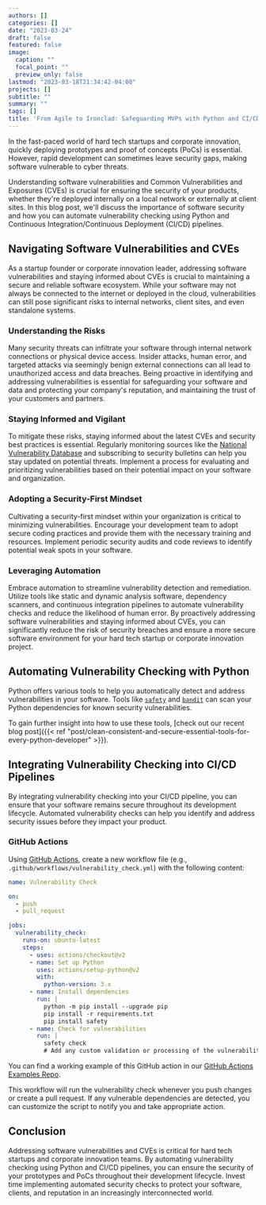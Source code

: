 ```yaml
---
authors: []
categories: []
date: "2023-03-24"
draft: false
featured: false
image:
  caption: ""
  focal_point: ""
  preview_only: false
lastmod: "2023-03-18T21:34:42-04:00"
projects: []
subtitle: ""
summary: ""
tags: []
title: 'From Agile to Ironclad: Safeguarding MVPs with Python and CI/CD Automation'
---
```


In the fast-paced world of hard tech startups and corporate innovation, quickly deploying prototypes and proof of concepts (PoCs) is essential. However, rapid development can sometimes leave security gaps, making software vulnerable to cyber threats.

Understanding software vulnerabilities and Common Vulnerabilities and Exposures (CVEs) is crucial for ensuring the security of your products, whether they're deployed internally on a local network or externally at client sites. In this blog post, we'll discuss the importance of software security and how you can automate vulnerability checking using Python and Continuous Integration/Continuous Deployment (CI/CD) pipelines.

## Navigating Software Vulnerabilities and CVEs

As a startup founder or corporate innovation leader, addressing software vulnerabilities and staying informed about CVEs is crucial to maintaining a secure and reliable software ecosystem. While your software may not always be connected to the internet or deployed in the cloud, vulnerabilities can still pose significant risks to internal networks, client sites, and even standalone systems.

### Understanding the Risks

Many security threats can infiltrate your software through internal network connections or physical device access. Insider attacks, human error, and targeted attacks via seemingly benign external connections can all lead to unauthorized access and data breaches. Being proactive in identifying and addressing vulnerabilities is essential for safeguarding your software and data and protecting your company's reputation, and maintaining the trust of your customers and partners.

### Staying Informed and Vigilant

To mitigate these risks, staying informed about the latest CVEs and security best practices is essential. Regularly monitoring sources like the [National Vulnerability Database](https://nvd.nist.gov/) and subscribing to security bulletins can help you stay updated on potential threats. Implement a process for evaluating and prioritizing vulnerabilities based on their potential impact on your software and organization.

### Adopting a Security-First Mindset

Cultivating a security-first mindset within your organization is critical to minimizing vulnerabilities. Encourage your development team to adopt secure coding practices and provide them with the necessary training and resources. Implement periodic security audits and code reviews to identify potential weak spots in your software.

### Leveraging Automation

Embrace automation to streamline vulnerability detection and remediation. Utilize tools like static and dynamic analysis software, dependency scanners, and continuous integration pipelines to automate vulnerability checks and reduce the likelihood of human error.
By proactively addressing software vulnerabilities and staying informed about CVEs, you can significantly reduce the risk of security breaches and ensure a more secure software environment for your hard tech startup or corporate innovation project.

## Automating Vulnerability Checking with Python

Python offers various tools to help you automatically detect and address vulnerabilities in your software. Tools like [`safety`](https://github.com/pyupio/safety) and [`bandit`](https://github.com/PyCQA/bandit) can scan your Python dependencies for known security vulnerabilities.

To gain further insight into how to use these tools, [check out our recent blog post]({{< ref "post/clean-consistent-and-secure-essential-tools-for-every-python-developer" >}}).

## Integrating Vulnerability Checking into CI/CD Pipelines

By integrating vulnerability checking into your CI/CD pipeline, you can ensure that your software remains secure throughout its development lifecycle. Automated vulnerability checks can help you identify and address security issues before they impact your product.

### GitHub Actions

Using [GitHub Actions](https://github.com/features/actions), create a new workflow file (e.g., `.github/workflows/vulnerability_check.yml`) with the following content:

```yaml
name: Vulnerability Check

on:
  - push
  - pull_request

jobs:
  vulnerability_check:
    runs-on: ubuntu-latest
    steps:
      - uses: actions/checkout@v2
      - name: Set up Python
        uses: actions/setup-python@v2
        with:
          python-version: 3.x
      - name: Install dependencies
        run: |
          python -m pip install --upgrade pip
          pip install -r requirements.txt
          pip install safety
      - name: Check for vulnerabilities
        run: |
          safety check
          # Add any custom validation or processing of the vulnerability report here
```

You can find a working example of this GitHub action in our [GitHub Actions Examples Repo](https://github.com/Nadeau-Innovations/example-github-actions).

This workflow will run the vulnerability check whenever you push changes or create a pull request. If any vulnerable dependencies are detected, you can customize the script to notify you and take appropriate action.

## Conclusion

Addressing software vulnerabilities and CVEs is critical for hard tech startups and corporate innovation teams. By automating vulnerability checking using Python and CI/CD pipelines, you can ensure the security of your prototypes and PoCs throughout their development lifecycle. Invest time implementing automated security checks to protect your software, clients, and reputation in an increasingly interconnected world.
